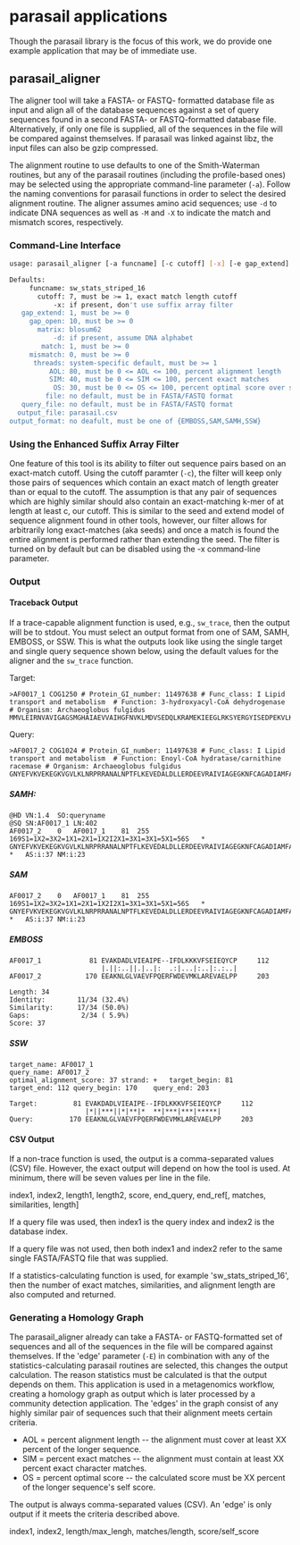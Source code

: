 # parasail applications

Though the parasail library is the focus of this work, we do provide one example application that may be of immediate use.

## parasail_aligner

The aligner tool will take a FASTA- or FASTQ- formatted database file as input and align all of the database sequences against a set of query sequences found in a second FASTA- or FASTQ-formatted database file.  Alternatively, if only one file is supplied, all of the sequences in the file will be compared against themselves.  If parasail was linked against libz, the input files can also be gzip compressed.

The alignment routine to use defaults to one of the Smith-Waterman routines, but any of the parasail routines (including the profile-based ones) may be selected using the appropriate command-line parameter (`-a`).  Follow the naming conventions for parasail functions in order to select the desired alignment routine.  The aligner assumes amino acid sequences; use `-d` to indicate DNA sequences as well as `-M` and `-X` to indicate the match and mismatch scores, respectively.

### Command-Line Interface

```bash
usage: parasail_aligner [-a funcname] [-c cutoff] [-x] [-e gap_extend] [-o gap_open] [-m matrix] [-t threads] [-d] [-M match] [-X mismatch] [-l AOL] [-s SIM] [-i OS] -f file [-q query_file] [-g output_file] 

Defaults:
     funcname: sw_stats_striped_16
       cutoff: 7, must be >= 1, exact match length cutoff
           -x: if present, don't use suffix array filter
   gap_extend: 1, must be >= 0
     gap_open: 10, must be >= 0
       matrix: blosum62
           -d: if present, assume DNA alphabet
        match: 1, must be >= 0
     mismatch: 0, must be >= 0
      threads: system-specific default, must be >= 1
          AOL: 80, must be 0 <= AOL <= 100, percent alignment length
          SIM: 40, must be 0 <= SIM <= 100, percent exact matches
           OS: 30, must be 0 <= OS <= 100, percent optimal score over self score
         file: no default, must be in FASTA/FASTQ format
   query_file: no default, must be in FASTA/FASTQ format
  output_file: parasail.csv
output_format: no deafult, must be one of {EMBOSS,SAM,SAMH,SSW}
```

### Using the Enhanced Suffix Array Filter

One feature of this tool is its ability to filter out sequence pairs based on an exact-match cutoff.  Using the cutoff paramter (`-c`), the filter will keep only those pairs of sequences which contain an exact match of length greater than or equal to the cutoff.  The assumption is that any pair of sequences which are highly similar should also contain an exact-matching k-mer of at length at least c, our cutoff.  This is similar to the seed and extend model of sequence alignment found in other tools, however, our filter allows for arbitrarily long exact-matches (aka seeds) and once a match is found the entire alignment is performed rather than extending the seed.  The filter is turned on by default but can be disabled using the -x command-line parameter.

### Output

#### Traceback Output

If a trace-capable alignment function is used, e.g., `sw_trace`, then the output will be to stdout.  You must select an output format from one of SAM, SAMH, EMBOSS, or SSW.  This is what the outputs look like using the single target and single query sequence shown below, using the default values for the aligner and the `sw_trace` function.

Target:

```
>AF0017_1 COG1250 # Protein_GI_number: 11497638 # Func_class: I Lipid transport and metabolism  # Function: 3-hydroxyacyl-CoA dehydrogenase # Organism: Archaeoglobus fulgidus
MMVLEIRNVAVIGAGSMGHAIAEVVAIHGFNVKLMDVSEDQLKRAMEKIEEGLRKSYERGYISEDPEKVLKRIEATADLIEVAKDADLVIEAIPEIFDLKKKVFSEIEQYCPDHTIFATNTSSLSITKLAEATKRPEKFIGMHFFNPPKILKLLEIVWGEKTSEETIRIVEDFARKIDRIIIHVRKDVPGFIVNRIFVTMSNEASWAVEMGEGTIEEIDSAVKYRLGLPMGLFELHDVLGGGSVDVSYHVLEYYRQTLGESYRPSPLFERLFKAGHYGKKTGKGFYDWSEGKTNEVPLRAGANFDLLRLVAPAVNEAAWLIEKGVASAEEIDLAVLHGLNYPRGLLRMADDFGIDSIVKKLNELYEKYNGEERYKVNPVLQKMVEEGKLGRTTGEGFYKYGD
```

Query:

```
>AF0017_2 COG1024 # Protein_GI_number: 11497638 # Func_class: I Lipid transport and metabolism  # Function: Enoyl-CoA hydratase/carnithine racemase # Organism: Archaeoglobus fulgidus
GNYEFVKVEKEGKVGVLKLNRPRRANALNPTFLKEVEDALDLLERDEEVRAIVIAGEGKNFCAGADIAMFASGRPEMVTEFSQLGHKVFRKIEMLSKPVIAAIHGAAVGGGFELAMACDLRVMSERAFLGLPELNLGIIPGWGGTQRLAYYVGVSKLKEVIMLKRNIKPEEAKNLGLVAEVFPQERFWDEVMKLAREVAELPPLAVKYLKKVIALGTMPALETGNLAESEAGAVIALTDDVAEGIQAFNYRRKPNFRGR
```

##### SAMH:

```
@HD	VN:1.4	SO:queryname
@SQ	SN:AF0017_1	LN:402
AF0017_2	0	AF0017_1	81	255	169S1=1X2=3X2=1X1=2X1=1X2I2X1=3X1=3X1=5X1=56S	*	GNYEFVKVEKEGKVGVLKLNRPRRANALNPTFLKEVEDALDLLERDEEVRAIVIAGEGKNFCAGADIAMFASGRPEMVTEFSQLGHKVFRKIEMLSKPVIAAIHGAAVGGGFELAMACDLRVMSERAFLGLPELNLGIIPGWGGTQRLAYYVGVSKLKEVIMLKRNIKPEEAKNLGLVAEVFPQERFWDEVMKLAREVAELPPLAVKYLKKVIALGTMPALETGNLAESEAGAVIALTDDVAEGIQAFNYRRKPNFRGR	*	AS:i:37	NM:i:23	
```

##### SAM

```
AF0017_2	0	AF0017_1	81	255	169S1=1X2=3X2=1X1=2X1=1X2I2X1=3X1=3X1=5X1=56S	*	GNYEFVKVEKEGKVGVLKLNRPRRANALNPTFLKEVEDALDLLERDEEVRAIVIAGEGKNFCAGADIAMFASGRPEMVTEFSQLGHKVFRKIEMLSKPVIAAIHGAAVGGGFELAMACDLRVMSERAFLGLPELNLGIIPGWGGTQRLAYYVGVSKLKEVIMLKRNIKPEEAKNLGLVAEVFPQERFWDEVMKLAREVAELPPLAVKYLKKVIALGTMPALETGNLAESEAGAVIALTDDVAEGIQAFNYRRKPNFRGR	*	AS:i:37	NM:i:23	
```

##### EMBOSS

```
AF0017_1            81 EVAKDADLVIEAIPE--IFDLKKKVFSEIEQYCP     112
                       |.||:..||.|..|:  .:|...|:..|:.:..|
AF0017_2           170 EEAKNLGLVAEVFPQERFWDEVMKLAREVAELPP     203

Length: 34
Identity:        11/34 (32.4%)
Similarity:      17/34 (50.0%)
Gaps:             2/34 ( 5.9%)
Score: 37
```

##### SSW

```
target_name: AF0017_1
query_name: AF0017_2
optimal_alignment_score: 37	strand: +	target_begin: 81	target_end: 112	query_begin: 170	query_end: 203

Target:         81 EVAKDADLVIEAIPE--IFDLKKKVFSEIEQYCP     112
                   |*||***||*|**|*  **|***|***|*****|
Query:         170 EEAKNLGLVAEVFPQERFWDEVMKLAREVAELPP     203
```


#### CSV Output

If a non-trace function is used, the output is a comma-separated values (CSV) file.  However, the exact output will depend on how the tool is used.  At minimum, there will be seven values per line in the file.

index1, index2, length1, length2, score, end_query, end_ref[, matches, similarities, length]

If a query file was used, then index1 is the query index and index2 is the database index.

If a query file was not used, then both index1 and index2 refer to the same single FASTA/FASTQ file that was supplied.

If a statistics-calculating function is used, for example 'sw_stats_striped_16', then the number of exact matches, similarities, and alignment length are also computed and returned.

### Generating a Homology Graph

The parasail_aligner already can take a FASTA- or FASTQ-formatted set of sequences and all of the sequences in the file will be compared against themselves.  If the 'edge' parameter (`-E`) in combination with any of the statistics-calculating parasail routines are selected, this changes the output calculation.  The reason statistics must be calculated is that the output depends on them.  This application is used in a metagenomics workflow, creating a homology graph as output which is later processed by a community detection application.  The 'edges' in the graph consist of any highly similar pair of sequences such that their alignment meets certain criteria.

 * AOL = percent alignment length -- the alignment must cover at least XX percent of the longer sequence.
 * SIM = percent exact matches -- the alignment must contain at least XX percent exact character matches.
 * OS = percent optimal score -- the calculated score must be XX percent of the longer sequence's self score.

The output is always comma-separated values (CSV).  An 'edge' is only output if it meets the criteria described above.

index1, index2, length/max_lengh, matches/length, score/self_score
